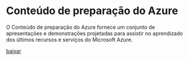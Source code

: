 <div>
<h1>Conte&uacute;do de prepara&ccedil;&atilde;o do Azure</h1>
<p>O Conte&uacute;do de prepara&ccedil;&atilde;o do Azure fornece um conjunto de apresenta&ccedil;&otilde;es e demonstra&ccedil;&otilde;es projetadas para assistir no aprendizado dos &uacute;ltimos recursos e servi&ccedil;os do Microsoft Azure.</p>
<p><a href="http://go.microsoft.com/fwlink/p/?LinkId=331133" class="solution-cta-link light-font arrowbtn green">baixar</a></p>
</div>


